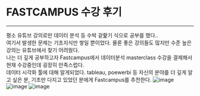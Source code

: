 # FASTCAMPUS 수강 후기
----
평소 유튜브 강의로만 데이터 분석 등 수박 겉핥기 식으로 공부를 했다.. <br>
여기서 발생한 문제는 기초지식만 쌓일 뿐이었다. 물론 좋은 강의들도 많지만 수준 높은 
강의는 유튜브에서 찾기 어려웠다. <br>나는 더 깊게 공부하고자 Fastcampus에서
데이터분석 masterclass 수강을 결제해서 현재 수강중인데 굉장히 만족스럽다.<br>
데이터 시각화 툴에 대해 알게되었다. tableau, poewerbi 등
자신의 분야를 더 깊게 알고 싶은 분, 기초만 다지고 있었던 분에게 Fastcampus를 추천한다.
![image](https://github.com/YDHYDHDONG/pastcampus/assets/102145467/380be1fd-4995-4827-b05e-3fe748db2572)
![image](https://github.com/YDHYDHDONG/pastcampus/assets/102145467/f71a95b6-d5db-4524-8899-f4ad08e58f7f)
![image](https://github.com/YDHYDHDONG/pastcampus/assets/102145467/e1022655-1fa3-4c78-8c76-51cc4772f413)


